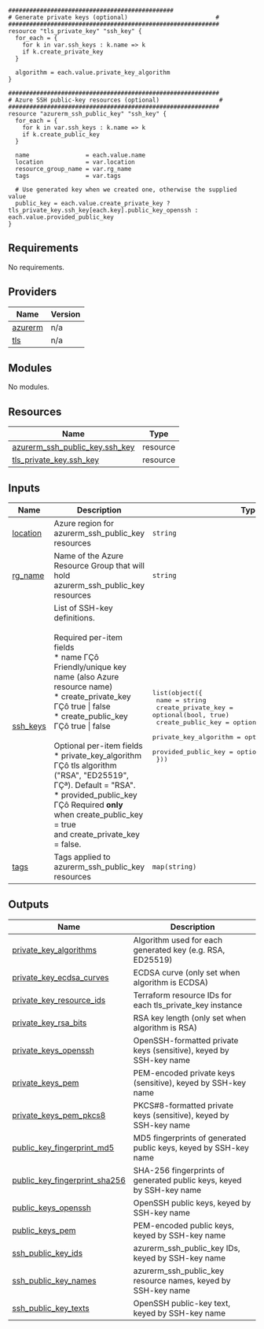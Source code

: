 ```hcl
###############################################
# Generate private keys (optional)                         #
############################################################
resource "tls_private_key" "ssh_key" {
  for_each = {
    for k in var.ssh_keys : k.name => k
    if k.create_private_key
  }

  algorithm = each.value.private_key_algorithm
}

############################################################
# Azure SSH public-key resources (optional)                 #
############################################################
resource "azurerm_ssh_public_key" "ssh_key" {
  for_each = {
    for k in var.ssh_keys : k.name => k
    if k.create_public_key
  }

  name                = each.value.name
  location            = var.location
  resource_group_name = var.rg_name
  tags                = var.tags

  # Use generated key when we created one, otherwise the supplied value
  public_key = each.value.create_private_key ? tls_private_key.ssh_key[each.key].public_key_openssh : each.value.provided_public_key
}
```
## Requirements

No requirements.

## Providers

| Name | Version |
|------|---------|
| <a name="provider_azurerm"></a> [azurerm](#provider\_azurerm) | n/a |
| <a name="provider_tls"></a> [tls](#provider\_tls) | n/a |

## Modules

No modules.

## Resources

| Name | Type |
|------|------|
| [azurerm_ssh_public_key.ssh_key](https://registry.terraform.io/providers/hashicorp/azurerm/latest/docs/resources/ssh_public_key) | resource |
| [tls_private_key.ssh_key](https://registry.terraform.io/providers/hashicorp/tls/latest/docs/resources/private_key) | resource |

## Inputs

| Name | Description | Type | Default | Required |
|------|-------------|------|---------|:--------:|
| <a name="input_location"></a> [location](#input\_location) | Azure region for azurerm\_ssh\_public\_key resources | `string` | n/a | yes |
| <a name="input_rg_name"></a> [rg\_name](#input\_rg\_name) | Name of the Azure Resource Group that will hold azurerm\_ssh\_public\_key resources | `string` | n/a | yes |
| <a name="input_ssh_keys"></a> [ssh\_keys](#input\_ssh\_keys) | List of SSH-key definitions.<br/><br/>Required per-item fields<br/>  * name                ΓÇô Friendly/unique key name (also Azure resource name)<br/>  * create\_private\_key  ΓÇô true \| false<br/>  * create\_public\_key   ΓÇô true \| false<br/><br/>Optional per-item fields<br/>  * private\_key\_algorithm ΓÇô tls algorithm ("RSA", "ED25519", ΓÇª). Default = "RSA".<br/>  * provided\_public\_key   ΓÇô Required **only** when create\_public\_key = true<br/>                             and create\_private\_key = false. | <pre>list(object({<br/>    name                  = string<br/>    create_private_key    = optional(bool, true)<br/>    create_public_key     = optional(bool, true)<br/>    private_key_algorithm = optional(string, "ED25519")<br/>    provided_public_key   = optional(string)<br/>  }))</pre> | n/a | yes |
| <a name="input_tags"></a> [tags](#input\_tags) | Tags applied to azurerm\_ssh\_public\_key resources | `map(string)` | `{}` | no |

## Outputs

| Name | Description |
|------|-------------|
| <a name="output_private_key_algorithms"></a> [private\_key\_algorithms](#output\_private\_key\_algorithms) | Algorithm used for each generated key (e.g. RSA, ED25519) |
| <a name="output_private_key_ecdsa_curves"></a> [private\_key\_ecdsa\_curves](#output\_private\_key\_ecdsa\_curves) | ECDSA curve (only set when algorithm is ECDSA) |
| <a name="output_private_key_resource_ids"></a> [private\_key\_resource\_ids](#output\_private\_key\_resource\_ids) | Terraform resource IDs for each tls\_private\_key instance |
| <a name="output_private_key_rsa_bits"></a> [private\_key\_rsa\_bits](#output\_private\_key\_rsa\_bits) | RSA key length (only set when algorithm is RSA) |
| <a name="output_private_keys_openssh"></a> [private\_keys\_openssh](#output\_private\_keys\_openssh) | OpenSSH-formatted private keys (sensitive), keyed by SSH-key name |
| <a name="output_private_keys_pem"></a> [private\_keys\_pem](#output\_private\_keys\_pem) | PEM-encoded private keys (sensitive), keyed by SSH-key name |
| <a name="output_private_keys_pem_pkcs8"></a> [private\_keys\_pem\_pkcs8](#output\_private\_keys\_pem\_pkcs8) | PKCS#8-formatted private keys (sensitive), keyed by SSH-key name |
| <a name="output_public_key_fingerprint_md5"></a> [public\_key\_fingerprint\_md5](#output\_public\_key\_fingerprint\_md5) | MD5 fingerprints of generated public keys, keyed by SSH-key name |
| <a name="output_public_key_fingerprint_sha256"></a> [public\_key\_fingerprint\_sha256](#output\_public\_key\_fingerprint\_sha256) | SHA-256 fingerprints of generated public keys, keyed by SSH-key name |
| <a name="output_public_keys_openssh"></a> [public\_keys\_openssh](#output\_public\_keys\_openssh) | OpenSSH public keys, keyed by SSH-key name |
| <a name="output_public_keys_pem"></a> [public\_keys\_pem](#output\_public\_keys\_pem) | PEM-encoded public keys, keyed by SSH-key name |
| <a name="output_ssh_public_key_ids"></a> [ssh\_public\_key\_ids](#output\_ssh\_public\_key\_ids) | azurerm\_ssh\_public\_key IDs, keyed by SSH-key name |
| <a name="output_ssh_public_key_names"></a> [ssh\_public\_key\_names](#output\_ssh\_public\_key\_names) | azurerm\_ssh\_public\_key resource names, keyed by SSH-key name |
| <a name="output_ssh_public_key_texts"></a> [ssh\_public\_key\_texts](#output\_ssh\_public\_key\_texts) | OpenSSH public-key text, keyed by SSH-key name |
